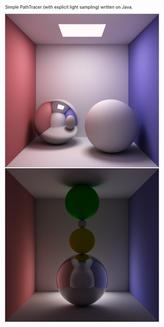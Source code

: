 Simple PathTracer (with explicit light sampling) written on Java.

![alt tag](https://raw.githubusercontent.com/sanex3339/PathTracer-Java/master/preview/preview.png)
![alt tag](https://raw.githubusercontent.com/sanex3339/PathTracer-Java/master/preview/preview2.png)
